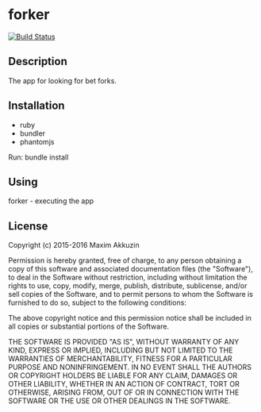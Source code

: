 # forker #

[![Build Status](https://travis-ci.org/akkmaxon/forker.svg?branch=master)](https://travis-ci.org/akkmaxon/forker)

## Description ##

The app for looking for bet forks.

## Installation ##

- ruby
- bundler
- phantomjs

Run: bundle install

## Using ##

forker - executing the app

## License ##

Copyright (c) 2015-2016 Maxim Akkuzin

Permission is hereby granted, free of charge, to any person obtaining
a copy of this software and associated documentation files (the
"Software"), to deal in the Software without restriction, including
without limitation the rights to use, copy, modify, merge, publish,
distribute, sublicense, and/or sell copies of the Software, and to
permit persons to whom the Software is furnished to do so, subject to
the following conditions:

The above copyright notice and this permission notice shall be
included in all copies or substantial portions of the Software.

THE SOFTWARE IS PROVIDED "AS IS", WITHOUT WARRANTY OF ANY KIND,
EXPRESS OR IMPLIED, INCLUDING BUT NOT LIMITED TO THE WARRANTIES OF
MERCHANTABILITY, FITNESS FOR A PARTICULAR PURPOSE AND
NONINFRINGEMENT. IN NO EVENT SHALL THE AUTHORS OR COPYRIGHT HOLDERS BE
LIABLE FOR ANY CLAIM, DAMAGES OR OTHER LIABILITY, WHETHER IN AN ACTION
OF CONTRACT, TORT OR OTHERWISE, ARISING FROM, OUT OF OR IN CONNECTION
WITH THE SOFTWARE OR THE USE OR OTHER DEALINGS IN THE SOFTWARE.
